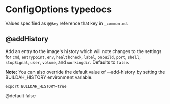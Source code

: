 # ConfigOptions typedocs

Values specified as `@@key` reference that key in `_common.md`.

## @addHistory

Add an entry to the image's history which will note changes to the settings for `cmd`, `entrypoint`, `env`, `healthcheck`, `label`, `onbuild`, `port`, `shell`, `stopSignal`, `user`, `volume`, and `workingdir`. Defaults to `false`.

**Note:** You can also override the default value of --add-history by setting the BUILDAH_HISTORY environment variable.

```shell
export BUILDAH_HISTORY=true
```

@default false
